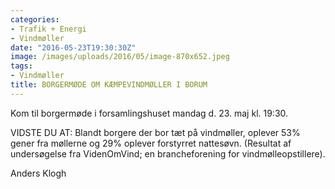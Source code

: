 ```yaml
---
categories:
- Trafik + Energi
- Vindmøller
date: "2016-05-23T19:30:30Z"
image: /images/uploads/2016/05/image-870x652.jpeg
tags:
- Vindmøller
title: BORGERMØDE OM KÆMPEVINDMØLLER I BORUM
---
```


Kom til borgermøde i forsamlingshuset mandag d. 23. maj kl. 19:30.

VIDSTE DU AT: Blandt borgere der bor tæt på vindmøller, oplever 53% gener fra møllerne og 29% oplever forstyrret nattesøvn. (Resultat af undersøgelse fra VidenOmVind; en brancheforening for vindmølleopstillere).

Anders Klogh